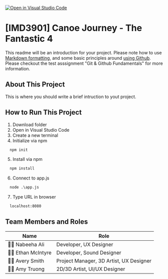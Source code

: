 [![Open in Visual Studio Code](https://classroom.github.com/assets/open-in-vscode-f059dc9a6f8d3a56e377f745f24479a46679e63a5d9fe6f495e02850cd0d8118.svg)](https://classroom.github.com/online_ide?assignment_repo_id=7098141&assignment_repo_type=AssignmentRepo)
# [IMD3901] Canoe Journey - The Fantastic 4

This readme will be an introduction for your project. Please note how to use [Markdown formatting](https://docs.github.com/en/github/writing-on-github/getting-started-with-writing-and-formatting-on-github/basic-writing-and-formatting-syntax), and some basic principles around [using Github](https://education.github.com/git-cheat-sheet-education.pdf). Please checkout the test asssignment "Git & Github Fundamentals" for more information.

## About This Project ##
This is where you should write a brief intruction to yout project.

## How to Run This Project ##
1. Download folder
2. Open in Visual Studio Code
3. Create a new terminal
4. Initialize via npm
```html
  npm init
```
5. Install via npm
```html
  npm install
```
6. Connect to app.js
```html
  node .\app.js
```
7. Type URL in browser
```html
  localhost:8080
```

## Team Members and Roles ##

| Name  | Role |
| ------------- | ------------- |
| :woman_technologist: Nabeeha Ali  | Developer, UX Designer  |
| :man_technologist: Ethan McIntyre  | Developer, Sound Designer  |
| :man_artist: Avery Smith  | Project Manager, 3D Artist, UX Designer |
| :woman_artist: Amy Truong  | 2D/3D Artist, UI/UX Designer  |


